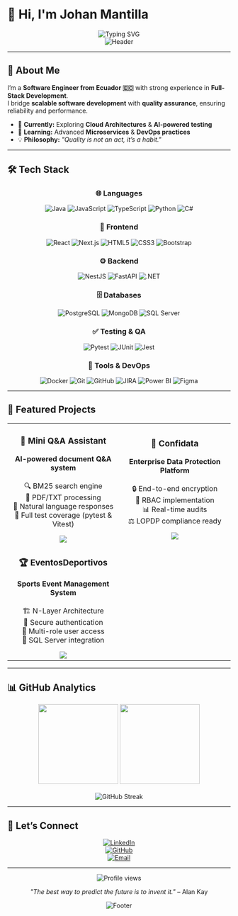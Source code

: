 # 👋 Hi, I'm Johan Mantilla  

<div align="center">
  <img src="https://readme-typing-svg.herokuapp.com?font=Fira+Code&weight=600&pause=1000&color=2E9EF7&center=true&vCenter=true&width=500&lines=Software+Engineer;Full+Stack+Developer;Problem+Solver;Continuous+Learner" alt="Typing SVG" />
</div>

<div align="center">
  <img src="https://capsule-render.vercel.app/api?type=waving&color=gradient&customColorList=2,20,24&height=180&section=header&text=Johan%20Mantilla&fontSize=65&fontAlignY=35&animation=twinkling&fontColor=ffffff&desc=Software%20Engineer%20|%20Full%20Stack%20Developer%20&descAlignY=55&descSize=18" alt="Header" />
</div>

---

## 🚀 About Me  

I’m a **Software Engineer from Ecuador 🇪🇨** with strong experience in **Full-Stack Development**.  
I bridge **scalable software development** with **quality assurance**, ensuring reliability and performance.  

- 🔭 **Currently:** Exploring **Cloud Architectures** & **AI-powered testing**  
- 🌱 **Learning:** Advanced **Microservices** & **DevOps practices**  
- 💡 **Philosophy:** *"Quality is not an act, it’s a habit."*  

---

## 🛠️ Tech Stack  

<div align="center">

### 🌐 Languages  
![Java](https://img.shields.io/badge/Java-ED8B00?style=for-the-badge&logo=openjdk&logoColor=white)
![JavaScript](https://img.shields.io/badge/JavaScript-F7DF1E?style=for-the-badge&logo=javascript&logoColor=black)
![TypeScript](https://img.shields.io/badge/TypeScript-007ACC?style=for-the-badge&logo=typescript&logoColor=white)
![Python](https://img.shields.io/badge/Python-3776AB?style=for-the-badge&logo=python&logoColor=white)
![C#](https://img.shields.io/badge/C%23-239120?style=for-the-badge&logo=c-sharp&logoColor=white)

### 🎨 Frontend  
![React](https://img.shields.io/badge/React-20232A?style=for-the-badge&logo=react&logoColor=61DAFB)
![Next.js](https://img.shields.io/badge/Next.js-000000?style=for-the-badge&logo=next.js&logoColor=white)
![HTML5](https://img.shields.io/badge/HTML5-E34C26?style=for-the-badge&logo=html5&logoColor=white)
![CSS3](https://img.shields.io/badge/CSS3-1572B6?style=for-the-badge&logo=css3&logoColor=white)
![Bootstrap](https://img.shields.io/badge/Bootstrap-563D7C?style=for-the-badge&logo=bootstrap&logoColor=white)

### ⚙️ Backend  
![NestJS](https://img.shields.io/badge/NestJS-E0234E?style=for-the-badge&logo=nestjs&logoColor=white)
![FastAPI](https://img.shields.io/badge/FastAPI-009688?style=for-the-badge&logo=fastapi&logoColor=white)
![.NET](https://img.shields.io/badge/.NET-512BD4?style=for-the-badge&logo=dotnet&logoColor=white)

### 🗄️ Databases  
![PostgreSQL](https://img.shields.io/badge/PostgreSQL-316192?style=for-the-badge&logo=postgresql&logoColor=white)
![MongoDB](https://img.shields.io/badge/MongoDB-4EA94B?style=for-the-badge&logo=mongodb&logoColor=white)
![SQL Server](https://img.shields.io/badge/SQL_Server-CC2927?style=for-the-badge&logo=microsoft-sql-server&logoColor=white)

### ✅ Testing & QA  
![Pytest](https://img.shields.io/badge/Pytest-0A9EDC?style=for-the-badge&logo=pytest&logoColor=white)
![JUnit](https://img.shields.io/badge/JUnit5-25A162?style=for-the-badge&logo=junit5&logoColor=white)
![Jest](https://img.shields.io/badge/Jest-C21325?style=for-the-badge&logo=jest&logoColor=white)

### 🔧 Tools & DevOps  
![Docker](https://img.shields.io/badge/Docker-2496ED?style=for-the-badge&logo=docker&logoColor=white)
![Git](https://img.shields.io/badge/Git-F05032?style=for-the-badge&logo=git&logoColor=white)
![GitHub](https://img.shields.io/badge/GitHub-181717?style=for-the-badge&logo=github&logoColor=white)
![JIRA](https://img.shields.io/badge/JIRA-0052CC?style=for-the-badge&logo=jira&logoColor=white)
![Power BI](https://img.shields.io/badge/Power_BI-F2C811?style=for-the-badge&logo=powerbi&logoColor=black)
![Figma](https://img.shields.io/badge/Figma-F24E1E?style=for-the-badge&logo=figma&logoColor=white)

</div>

---

## 🌟 Featured Projects  

<table>
  <tr>
    <td width="50%" align="center">
      <h3>🤖 Mini Q&A Assistant</h3>
      <a href="https://github.com/JohanMantilla/mini-qa-assistant" target="_blank">
<!--         <img src="https://raw.githubusercontent.com/JohanMantilla/mini-qa-assistant/main/docs/preview.png" alt="Mini Q&A Assistant Preview" width="90%"/> -->
      </a>
      <p>
        <b>AI-powered document Q&A system</b><br><br>
        🔍 BM25 search engine<br>
        📄 PDF/TXT processing<br>
        💬 Natural language responses<br>
        🧪 Full test coverage (pytest & Vitest)<br>
      </p>
      <a href="https://github.com/JohanMantilla/mini-qa-assistant" target="_blank">
        <img src="https://img.shields.io/badge/View_Code-181717?style=for-the-badge&logo=github&logoColor=white"/>
      </a>
    </td>
    <td width="50%" align="center">
      <h3>🔐 Confidata</h3>
      <a href="https://github.com/JohanMantilla/confidata" target="_blank">
<!--         <img src="https://raw.githubusercontent.com/JohanMantilla/confidata/main/docs/preview.png" alt="Confidata Preview" width="90%"/> -->
      </a> 
      <p>
        <b>Enterprise Data Protection Platform</b><br><br>
        🔒 End-to-end encryption<br>
        👥 RBAC implementation<br>
        📊 Real-time audits<br>
        ⚖️ LOPDP compliance ready<br>
      </p>
      <a href="https://github.com/JohanMantilla/confidata" target="_blank">
        <img src="https://img.shields.io/badge/View_Code-181717?style=for-the-badge&logo=github&logoColor=white"/>
      </a>
    </td>
  </tr>
  <tr>
    <td width="50%" align="center">
      <h3>🏆 EventosDeportivos</h3>
      <a href="https://github.com/JohanMantilla/EventosDeportivos" target="_blank">
<!--         <img src="https://raw.githubusercontent.com/JohanMantilla/EventosDeportivos/main/docs/preview.png" alt="Eventos Deportivos Preview" width="90%"/>   -->
      </a> 
      <p>
        <b>Sports Event Management System</b><br><br>
        🏗️ N-Layer Architecture<br>
        🔑 Secure authentication<br>
        👤 Multi-role user access<br>
        💾 SQL Server integration<br>
      </p>
      <a href="https://github.com/JohanMantilla/EventosDeportivos" target="_blank">
        <img src="https://img.shields.io/badge/View_Code-181717?style=for-the-badge&logo=github&logoColor=white"/>
      </a>
    </td>
  </tr>
</table>

---

## 📊 GitHub Analytics  

<div align="center">
  <img height="180em" src="https://github-readme-stats.vercel.app/api?username=JohanMantilla&show_icons=true&theme=tokyonight&include_all_commits=true&count_private=true"/>
  <img height="180em" src="https://github-readme-stats.vercel.app/api/top-langs/?username=JohanMantilla&layout=compact&langs_count=8&theme=tokyonight"/>
  <br><br>
  <img src="https://github-readme-streak-stats.herokuapp.com/?user=JohanMantilla&theme=tokyonight" alt="GitHub Streak"/>
</div>

---

## 🤝 Let’s Connect  

<div align="center">

[![LinkedIn](https://img.shields.io/badge/LinkedIn-0A66C2?style=for-the-badge&logo=linkedin&logoColor=white)](https://www.linkedin.com/in/johan-mantilla/)  
[![GitHub](https://img.shields.io/badge/GitHub-181717?style=for-the-badge&logo=github&logoColor=white)](https://github.com/JohanMantilla)  
[![Email](https://img.shields.io/badge/Email-D14836?style=for-the-badge&logo=gmail&logoColor=white)](mailto:mantillaazpancho@gmail.com)  
  

</div>

---

<div align="center">
  <img src="https://komarev.com/ghpvc/?username=JohanMantilla&label=Profile%20views&color=0e75b6&style=flat" alt="Profile views" />
  <p><i>"The best way to predict the future is to invent it."</i> – Alan Kay</p>
</div>

<div align="center">
  <img src="https://capsule-render.vercel.app/api?type=waving&color=0:0a0a0a,30:1a1a2e,60:16213e,100:0f3460&height=120&section=footer" alt="Footer" />
</div>
